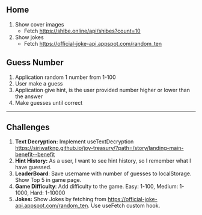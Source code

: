 ## Home
1. Show cover images
   - Fetch https://shibe.online/api/shibes?count=10
2. Show jokes
   - Fetch https://official-joke-api.appspot.com/random_ten

## Guess Number
1. Application random 1 number from 1-100
2. User make a guess
3. Application give hint, is the user provided number higher or lower than the answer
4. Make guesses until correct

---
## Challenges
1. **Text Decryption:** Implement useTextDecryption https://siriwatknp.github.io/joy-treasury/?path=/story/landing-main-benefit--benefit
2. **Hint History:** As a user, I want to see hint history, so I remember what I have guessed.
3. **LeaderBoard**: Save username with number of guesses to localStorage. Show Top 5 in game page.
4. **Game Difficulty**: Add difficulty to the game. Easy: 1-100, Medium: 1-1000, Hard: 1-10000
5. **Jokes:** Show Jokes by fetching from https://official-joke-api.appspot.com/random_ten. Use useFetch custom hook.

